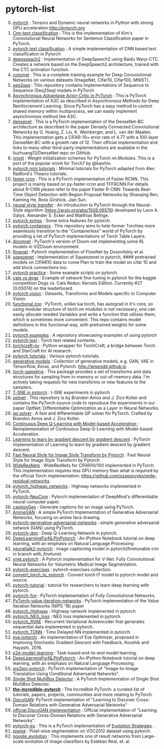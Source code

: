 # pytorch-list

0. [pytorch](https://github.com/pytorch/pytorch) : Tensors and Dynamic neural networks in Python with strong GPU acceleration http://pytorch.org  
1. [Cnn-text classification](https://github.com/Shawn1993/cnn-text-classification-pytorch) : This is the implementation of Kim's Convolutional Neural Networks for Sentence Classification paper in PyTorch.  
2. [pytorch text classification](https://github.com/xiayandi/Pytorch_text_classification) : A simple implementation of CNN based text classification in Pytorch  
3. [deepspeach2](https://github.com/SeanNaren/deepspeech.pytorch) : Implementation of DeepSpeech2 using Baidu Warp-CTC. Creates a network based on the DeepSpeech2 architecture, trained with the CTC activation function.  
4. [convnet](https://github.com/eladhoffer/convNet.pytorch) : This is a complete training example for Deep Convolutional Networks on various datasets (ImageNet, Cifar10, Cifar100, MNIST).   
5. [seq2seq](https://github.com/MaximumEntropy/Seq2Seq-PyTorch) : This repository contains implementations of Sequence to Sequence (Seq2Seq) models in PyTorch  
6. [Asynchronous Advantage Actor-Critic in PyTorch](https://github.com/rarilurelo/pytorch_a3c) : This is PyTorch implementation of A3C as described in Asynchronous Methods for Deep Reinforcement Learning. Since PyTorch has a easy method to control shared memory within multiprocess, we can easily implement asynchronous method like A3C.    
7. [densenet](https://github.com/bamos/densenet.pytorch) : This is a PyTorch implementation of the DenseNet-BC architecture as described in the paper Densely Connected Convolutional Networks by G. Huang, Z. Liu, K. Weinberger, and L. van der Maaten. This implementation gets a CIFAR-10+ error rate of 4.77 with a 100-layer DenseNet-BC with a growth rate of 12. Their official implementation and links to many other third-party implementations are available in the liuzhuang13/DenseNet repo on GitHub.  
8. [nninit](https://github.com/alykhantejani/nninit) : Weight initialization schemes for PyTorch nn.Modules. This is a port of the popular nninit for Torch7 by @kaixhin.  
9. [pytorch mini tutorials](https://github.com/vinhkhuc/PyTorch-Mini-Tutorials) :  Minimal tutorials for PyTorch adapted from Alec Radford's Theano tutorials.  
10. [faster rcnn](https://github.com/longcw/faster_rcnn_pytorch) : This is a PyTorch implementation of Faster RCNN. This project is mainly based on py-faster-rcnn and TFFRCNN.For details about R-CNN please refer to the paper Faster R-CNN: Towards Real-Time Object Detection with Region Proposal Networks by Shaoqing Ren, Kaiming He, Ross Girshick, Jian Sun.  
11. [neural style transfer](https://github.com/alexis-jacq/Pytorch-Tutorials) : An introduction to PyTorch through the Neural-Style algorithm (https://arxiv.org/abs/1508.06576) developed by Leon A. Gatys, Alexander S. Ecker and Matthias Bethge.  
12. [pytorch extras](https://github.com/mrdrozdov/pytorch-extras) : Some extra features for pytorch.  
13. [pytorch containers](https://github.com/amdegroot/pytorch-containers) : This repository aims to help former Torchies more seamlessly transition to the "Containerless" world of PyTorch by providing a list of PyTorch implementations of Torch Table Layers.  
14. [doomnet](https://github.com/akolishchak/doom-net-pytorch) : PyTorch's version of Doom-net implementing some RL models in ViZDoom environment.  
15. [flownet](https://github.com/ClementPinard/FlowNetPytorch) : Pytorch implementation of FlowNet by Dosovitskiy et al.  
16. [sqeezenet](https://github.com/gsp-27/pytorch_Squeezenet) : Implementation of Squeezenet in pytorch, #### pretrained models on CIFAR10 data to come Plan to train the model on cifar 10 and add block connections too.  
17. [pytorch practice](https://github.com/napsternxg/pytorch-practice) : Some example scripts on pytorch.  
18. [cats vs dogs](https://github.com/desimone/pytorch-cat-vs-dogs) : Example of network fine-tuning in pytorch for the kaggle competition Dogs vs. Cats Redux: Kernels Edition. Currently #27 (0.05074) on the leaderboard.  
19. [pytorch vision](https://github.com/pytorch/vision) : Datasets, Transforms and Models specific to Computer Vision.  
20. [functional zoo](https://github.com/szagoruyko/functional-zoo) : PyTorch, unlike lua torch, has autograd in it's core, so using modular structure of torch.nn modules is not necessary, one can easily allocate needed Variables and write a function that utilizes them, which is sometimes more convenient. This repo contains model definitions in this functional way, with pretrained weights for some models.  
21. [pytorch examples](https://github.com/pytorch/examples) :  A repository showcasing examples of using pytorch  
22. [pytorch text](https://github.com/pytorch/text) : Torch text related contents.
23. [torchcraft-py](https://github.com/deepcraft/torchcraft-py) : Python wrapper for TorchCraft, a bridge between Torch and StarCraft for AI research.  
24. [pytorch tutorials](https://github.com/pytorch/tutorials) : Various pytorch tutorials.  
25. [generative models](https://github.com/wiseodd/generative-models) : Collection of generative models, e.g. GAN, VAE in Tensorflow, Keras, and Pytorch. http://wiseodd.github.io  
26. [torch-sampling](https://github.com/ncullen93/torchsample) : This package provides a set of transforms and data structures for sampling from in-memory or out-of-memory data. I'm actively taking requests for new transforms or new features to the samplers.  
27. [T-SNE in pytorch](https://github.com/cemoody/topicsne) : t-SNE experiments in pytorch  
28. [optnet](https://github.com/locuslab/optnet) : This repository is by Brandon Amos and J. Zico Kolter and contains the PyTorch source code to reproduce the experiments in our paper OptNet: Differentiable Optimization as a Layer in Neural Networks.  
29. [qp solver](https://github.com/locuslab/qpth) : A fast and differentiable QP solver for PyTorch. Crafted by Brandon Amos and J. Zico Kolter.  
30. [Continuous Deep Q-Learning with Model-based Acceleration ](https://github.com/ikostrikov/pytorch-naf) : Reimplementation of Continuous Deep Q-Learning with Model-based Acceleration.  
31. [Learning to learn by gradient descent by gradient descent](https://github.com/ikostrikov/pytorch-meta-optimizer) : PyTorch implementation of Learning to learn by gradient descent by gradient descent.  
32. [Fast Neural Style for Image Style Transform by Pytorch](https://github.com/bengxy/FastNeuralStyle) : Fast Neural Style for Image Style Transform by Pytorch  
33. [WideResNets](https://github.com/xternalz/WideResNet-pytorch) : WideResNets for CIFAR10/100 implemented in PyTorch. This implementation requires less GPU memory than what is required by the official Torch implementation: https://github.com/szagoruyko/wide-residual-networks.  
34. [pytorch_highway_networks](https://github.com/c0nn3r/pytorch_highway_networks) : Highway networks implemented in PyTorch.  
35. [pytorch-NeuCom](https://github.com/ypxie/pytorch-NeuCom) : Pytorch implementation of DeepMind's differentiable neural computer paper.  
36. [captionGen](https://github.com/eladhoffer/captionGen) : Generate captions for an image using PyTorch.  
37. [AnimeGAN](https://github.com/jayleicn/animeGAN) : A simple PyTorch Implementation of Generative Adversarial Networks, focusing on anime face drawing.      
38. [pytorch-generative-adversarial-networks](https://github.com/mailmahee/pytorch-generative-adversarial-networks) : simple generative adversarial network (GAN) using PyTorch.  
39. [pytorch-dqn](https://github.com/transedward/pytorch-dqn) : Deep Q-Learning Network in pytorch.  
40. [DeepLearningForNLPInPytorch](https://github.com/rguthrie3/DeepLearningForNLPInPytorch) : An IPython Notebook tutorial on deep learning, with an emphasis on Natural Language Processing  
41. [neuraltalk2-pytorch](https://github.com/ruotianluo/neuraltalk2.pytorch) : image captioning model in pytorch(finetunable cnn in branch with_finetune)
42. [vnet.pytorch](https://github.com/mattmacy/vnet.pytorch) : A Pytorch implementation for V-Net: Fully Convolutional Neural Networks for Volumetric Medical Image Segmentation.  
43. [pytorch-exercises](https://github.com/keon/pytorch-exercises) : pytorch-exercises collection.  
44. [convert_torch_to_pytorch](https://github.com/clcarwin/convert_torch_to_pytorch) : Convert torch t7 model to pytorch model and source.  
45. [pytorch-tutorial](https://github.com/yunjey/pytorch-tutorial) : tutorial for researchers to learn deep learning with pytorch.
46. [pytorch-fcn](https://github.com/wkentaro/pytorch-fcn) : PyTorch implementation of Fully Convolutional Networks.  
47. [PyTorch-value-iteration-networks](https://github.com/onlytailei/PyTorch-value-iteration-networks) : PyTorch implementation of the Value Iteration Networks (NIPS '16) paper  
48. [pytorch_Highway](https://github.com/analvikingur/pytorch_Highway) : Highway network implemented in pytorch.
49. [pytorch_NEG_loss](https://github.com/analvikingur/pytorch_NEG_loss) : NEG loss implemented in pytorch.  
50. [pytorch_RVAE](https://github.com/analvikingur/pytorch_RVAE) : Recurrent Variational Autoencoder that generates sequential data implemented in pytorch.   
51. [pytorch_TDNN](https://github.com/analvikingur/pytorch_TDNN) : Time Delayed NN implemented in pytorch.  
52. [eve.pytorch](https://github.com/moskomule/eve.pytorch) : An implementation of Eve Optimizer, proposed in Imploving Stochastic Gradient Descent with Feedback, Koushik and Hayashi, 2016.  
53. [e2e-model-learning](https://github.com/locuslab/e2e-model-learning) : Task-based end-to-end model learning.  
54. [DeepLearningForNLPInPytorch](https://github.com/rguthrie3/DeepLearningForNLPInPytorch) : An IPython Notebook tutorial on deep learning, with an emphasis on Natural Language Processing.  
55. [pix2pix-pytorch](https://github.com/mrzhu-cool/pix2pix-pytorch) : PyTorch implementation of "Image-to-Image Translation Using Conditional Adversarial Networks".   
56. [Single Shot MultiBox Detector](https://github.com/amdegroot/ssd.pytorch) : A PyTorch Implementation of Single Shot MultiBox Detector.  
57. **[the-incredible-pytorch](https://github.com/ritchieng/the-incredible-pytorch)** : The Incredible PyTorch: a curated list of tutorials, papers, projects, communities and more relating to PyTorch.  
58. [DiscoGAN](https://github.com/carpedm20/DiscoGAN-pytorch): PyTorch implementation of "Learning to Discover Cross-Domain Relations with Generative Adversarial Networks"  
59. [official DiscoGAN implementation](https://github.com/SKTBrain/DiscoGAN) : Official implementation of "Learning to Discover Cross-Domain Relations with Generative Adversarial Networks".  
60. [pytorch-es](https://github.com/atgambardella/pytorch-es) : This is a PyTorch implementation of [Evolution Strategies](https://arxiv.org/abs/1703.03864) .  
61. [piwise](https://github.com/bodokaiser/piwise) : Pixel-wise segmentation on VOC2012 dataset using pytorch.  
62. [google_evolution](https://github.com/neuralix/google_evolution) : This implements one of result networks from Large-scale evolution of image classifiers by Esteban Real, et. al.  
